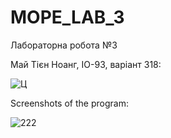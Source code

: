 # MOPE_LAB_3

Лабораторна робота №3

Май Тієн Ноанг, ІО-93, варіант 318:

![Ц](https://i2.paste.pics/e5dbeff1cd163ff8d84d5b4594de4fab.png)

Screenshots of the program:

![222](https://i2.paste.pics/C31SB.png)
